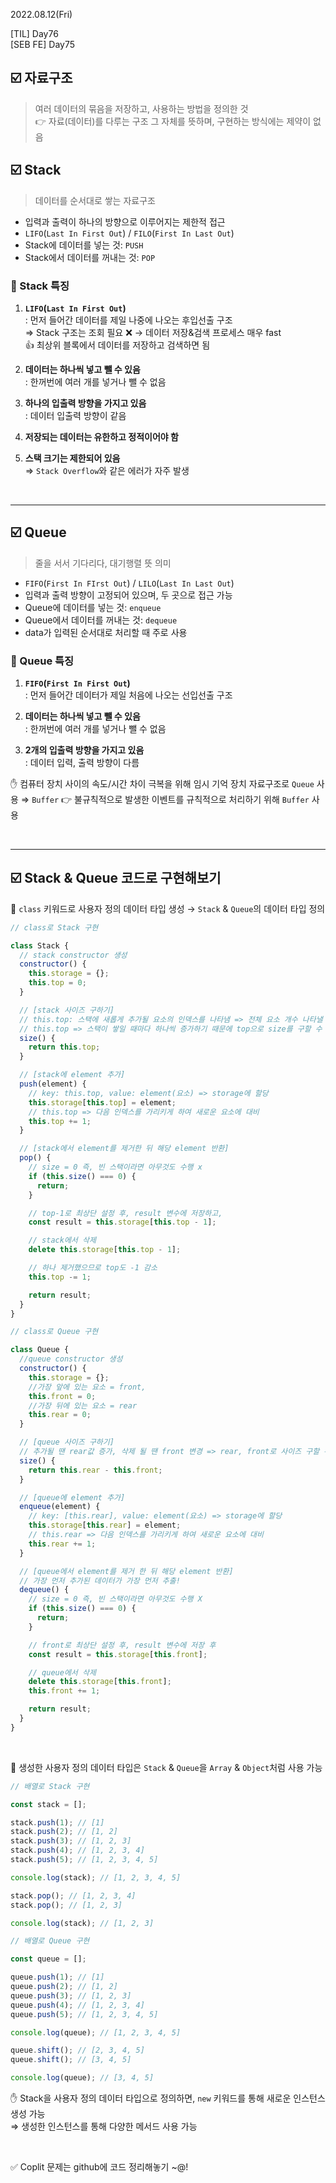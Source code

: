 2022.08.12(Fri)

[TIL] Day76 <br/>
[SEB FE] Day75

## ☑️ 자료구조

> 여러 데이터의 묶음을 저장하고, 사용하는 방법을 정의한 것 <br/>
> 👉 자료(데이터)를 다루는 구조 그 자체를 뜻하며, 구현하는 방식에는 제약이 없음

## ☑️ Stack

> 데이터를 순서대로 쌓는 자료구조

- 입력과 출력이 하나의 방향으로 이루어지는 제한적 접근
- `LIFO`(`Last In First Out`) / `FILO`(`First In Last Out`)
- Stack에 데이터를 넣는 것: `PUSH`
- Stack에서 데이터를 꺼내는 것: `POP`

### 🔹 Stack 특징

1. **`LIFO`(`Last In First Out`)** <br/>
   : 먼저 들어간 데이터를 제일 나중에 나오는 후입선출 구조 <br/>
   ⇒ Stack 구조는 조회 필요 ❌ → 데이터 저장&검색 프로세스 매우 fast <br/>
   👍 최상위 블록에서 데이터를 저장하고 검색하면 됨

2. **데이터는 하나씩 넣고 뺄 수 있음** <br/>
   : 한꺼번에 여러 개를 넣거나 뺄 수 없음
3. **하나의 입출력 방향을 가지고 있음** <br/>
   : 데이터 입출력 방향이 같음
4. **저장되는 데이터는 유한하고 정적이어야 함**
5. **스택 크기는 제한되어 있음** <br/>
   ⇒ `Stack Overflow`와 같은 에러가 자주 발생

<br/>

---

## ☑️ Queue

> 줄을 서서 기다리다, 대기행렬 뜻 의미

- `FIFO`(`First In FIrst Out`) / `LILO`(`Last In Last Out`)
- 입력과 출력 방향이 고정되어 있으며, 두 곳으로 접근 가능
- Queue에 데이터를 넣는 것: `enqueue`
- Queue에서 데이터를 꺼내는 것: `dequeue`
- data가 입력된 순서대로 처리할 때 주로 사용

### 🔹 Queue 특징

1. **`FIFO`(`First In First Out`)** <br/>
   : 먼저 들어간 데이터가 제일 처음에 나오는 선입선출 구조
2. **데이터는 하나씩 넣고 뺄 수 있음** <br/>
   : 한꺼번에 여러 개를 넣거나 뺄 수 없음

3. **2개의 입출력 방향을 가지고 있음** <br/>
   : 데이터 입력, 출력 방향이 다름

✋ 컴퓨터 장치 사이의 속도/시간 차이 극복을 위해 임시 기억 장치 자료구조로 `Queue` 사용 ⇒ `Buffer`
👉 불규칙적으로 발생한 이벤트를 규칙적으로 처리하기 위해 `Buffer` 사용

<br/>

---

## ☑️ Stack & Queue 코드로 구현해보기

🔸 `class` 키워드로 사용자 정의 데이터 타입 생성 → `Stack` & `Queue`의 데이터 타입 정의

```jsx
// class로 Stack 구현

class Stack {
  // stack constructor 생성
  constructor() {
    this.storage = {};
    this.top = 0;
  }

  // [stack 사이즈 구하기]
  // this.top: 스택에 새롭게 추가될 요소의 인덱스를 나타냄 => 전체 요소 개수 나타낼 수 있음
  // this.top => 스택이 쌓일 때마다 하나씩 증가하기 때문에 top으로 size를 구할 수 있음
  size() {
    return this.top;
  }

  // [stack에 element 추가]
  push(element) {
    // key: this.top, value: element(요소) => storage에 할당
    this.storage[this.top] = element;
    // this.top => 다음 인덱스를 가리키게 하여 새로운 요소에 대비
    this.top += 1;
  }

  // [stack에서 element를 제거한 뒤 해당 element 반환]
  pop() {
    // size = 0 즉, 빈 스택이라면 아무것도 수행 x
    if (this.size() === 0) {
      return;
    }

    // top-1로 최상단 설정 후, result 변수에 저장하고,
    const result = this.storage[this.top - 1];

    // stack에서 삭제
    delete this.storage[this.top - 1];

    // 하나 제거했으므로 top도 -1 감소
    this.top -= 1;

    return result;
  }
}
```

```jsx
// class로 Queue 구현

class Queue {
  //queue constructor 생성
  constructor() {
    this.storage = {};
    //가장 앞에 있는 요소 = front,
    this.front = 0;
    //가장 뒤에 있는 요소 = rear
    this.rear = 0;
  }

  // [queue 사이즈 구하기]
  // 추가될 땐 rear값 증가, 삭제 될 땐 front 변경 => rear, front로 사이즈 구할 수 있음
  size() {
    return this.rear - this.front;
  }

  // [queue에 element 추가]
  enqueue(element) {
    // key: [this.rear], value: element(요소) => storage에 할당
    this.storage[this.rear] = element;
    // this.rear => 다음 인덱스를 가리키게 하여 새로운 요소에 대비
    this.rear += 1;
  }

  // [queue에서 element를 제거 한 뒤 해당 element 반환]
  // 가장 먼저 추가된 데이터가 가장 먼저 추출!
  dequeue() {
    // size = 0 즉, 빈 스택이라면 아무것도 수행 X
    if (this.size() === 0) {
      return;
    }

    // front로 최상단 설정 후, result 변수에 저장 후
    const result = this.storage[this.front];

    // queue에서 삭제
    delete this.storage[this.front];
    this.front += 1;

    return result;
  }
}
```

<br/>

🔸 생성한 사용자 정의 데이터 타입은 `Stack` & `Queue`을 `Array` & `Object`처럼 사용 가능

```jsx
// 배열로 Stack 구현

const stack = [];

stack.push(1); // [1]
stack.push(2); // [1, 2]
stack.push(3); // [1, 2, 3]
stack.push(4); // [1, 2, 3, 4]
stack.push(5); // [1, 2, 3, 4, 5]

console.log(stack); // [1, 2, 3, 4, 5]

stack.pop(); // [1, 2, 3, 4]
stack.pop(); // [1, 2, 3]

console.log(stack); // [1, 2, 3]
```

```jsx
// 배열로 Queue 구현

const queue = [];

queue.push(1); // [1]
queue.push(2); // [1, 2]
queue.push(3); // [1, 2, 3]
queue.push(4); // [1, 2, 3, 4]
queue.push(5); // [1, 2, 3, 4, 5]

console.log(queue); // [1, 2, 3, 4, 5]

queue.shift(); // [2, 3, 4, 5]
queue.shift(); // [3, 4, 5]

console.log(queue); // [3, 4, 5]
```

✋ Stack을 사용자 정의 데이터 타입으로 정의하면, `new` 키워드를 통해 새로운 인스턴스 생성 가능 <br/>
⇒ 생성한 인스턴스를 통해 다양한 메서드 사용 가능

<br/>

✅ Coplit 문제는 github에 코드 정리해놓기 ~@!
